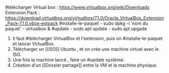 #télécharger 
	Virtual box : https://www.virtualbox.org/wiki/Downloads
	Extension Pack : https://download.virtualbox.org/virtualbox/7.1.0/Oracle_VirtualBox_Extension_Pack-7.1.0.vbox-extpack
#installe-le-paquet 
	- sudo dpkg -i 'nom du paquet' 
	- virtualbox &
#update
	- sudo apt update
	- sudo apt upgade


1. Il faut #télécharger  VirtualBox et l'extension, puis on #installe-le-paquet et lancer VirtualBox.
3. Télécharger un [[ISO]] Ubuntu , et on crée une machine virtuel avec le ISO.
4. Une fois la machine lancé , faire un #update système.
5. Création d'un [[Dossier partagé]] entre la VM et la machine physique.

